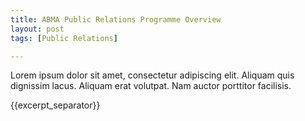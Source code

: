 ```yaml
---
title: ABMA Public Relations Programme Overview
layout: post
tags: [Public Relations]

---
```

Lorem ipsum dolor sit amet, consectetur adipiscing elit. Aliquam quis dignissim lacus. Aliquam erat volutpat. Nam auctor porttitor facilisis. 

{{excerpt_separator}}
